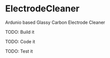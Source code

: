 # ElectrodeCleaner
Ardunio based Glassy Carbon Electrode Cleaner

TODO: Build it

TODO: Code it

TODO: Test it
